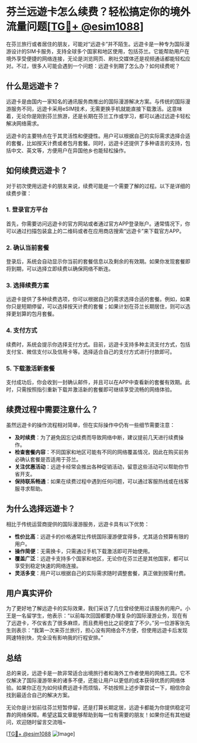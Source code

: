 # 芬兰远遊卡怎么续费？轻松搞定你的境外流量问题[[TG💪+ @esim1088](https://t.me/s/esim1088)]

在芬兰旅行或者居住的朋友，可能对“远遊卡”并不陌生。远遊卡是一种专为国际漫游设计的SIM卡服务，支持全球多个国家和地区使用，包括芬兰。它能帮助用户在境外享受便捷的网络连接，无论是浏览网页、刷社交媒体还是视频通话都能轻松应对。不过，很多人可能会遇到一个问题：远遊卡到期了怎么办？如何续费呢？

## 什么是远遊卡？

远遊卡是由国内一家知名的通讯服务商推出的国际漫游解决方案。与传统的国际漫游服务不同，远遊卡采用eSIM技术，无需更换手机就能直接下载激活。这意味着，无论你是刚到芬兰旅游，还是长期在芬兰工作或学习，都可以通过远遊卡轻松解决网络需求。

远遊卡的主要特点在于其灵活性和便捷性。用户可以根据自己的实际需求选择合适的套餐，比如按天计费或者包月套餐。同时，远遊卡还提供了多种语言的支持，包括中文、英文等，方便用户在异国他乡也能轻松操作。

## 如何续费远遊卡？

对于初次使用远遊卡的朋友来说，续费可能是一个需要了解的过程。以下是详细的续费步骤：

### 1. 登录官方平台

首先，你需要访问远遊卡的官方网站或者通过官方APP登录账户。通常情况下，你可以通过扫描包装盒上的二维码或者在应用商店搜索“远遊卡”来下载官方APP。

### 2. 确认当前套餐

登录后，系统会自动显示你当前的套餐信息以及剩余的有效期。如果你发现套餐即将到期，可以选择立即续费以确保网络不断连。

### 3. 选择续费方案

远遊卡提供了多种续费选项，你可以根据自己的需求选择合适的套餐。例如，如果你只是短期停留，可以选择按天计费的套餐；如果计划在芬兰长期居住，则可以选择更划算的包月套餐。

### 4. 支付方式

续费时，系统会提示你选择支付方式。目前，远遊卡支持多种主流支付方式，包括支付宝、微信支付以及信用卡等。选择适合自己的支付方式进行付款即可。

### 5. 下载激活新套餐

支付成功后，你会收到一封确认邮件，并且可以在APP中查看新的套餐有效期。此时，只需按照指引重新下载并激活新的套餐即可继续享受流畅的网络体验。

## 续费过程中需要注意什么？

虽然远遊卡的操作流程相对简单，但在实际操作中仍有一些细节需要注意：

- **及时续费**：为了避免因忘记续费而导致网络中断，建议提前几天进行续费操作。
- **检查套餐内容**：不同国家和地区可能有不同的网络覆盖情况，因此在购买前务必确认套餐是否适用于芬兰。
- **关注优惠活动**：远遊卡经常会推出各种促销活动，留意这些活动可以帮助你节省开支。
- **保持联系畅通**：如果在续费过程中遇到任何问题，可以通过客服热线或在线客服寻求帮助。

## 为什么选择远遊卡？

相比于传统运营商提供的国际漫游服务，远遊卡具有以下优势：

- **性价比高**：远遊卡的价格通常比传统国际漫游便宜得多，尤其适合预算有限的用户。
- **操作简便**：无需换卡，只需通过手机下载激活即可开始使用。
- **覆盖广泛**：远遊卡支持多个国家和地区，无论你在芬兰还是其他国家，都可以享受到稳定快速的网络连接。
- **灵活多变**：用户可以根据自己的实际需求随时调整套餐，真正做到按需付费。

## 用户真实评价

为了更好地了解远遊卡的实际效果，我们采访了几位曾经使用过该服务的用户。小王是一名留学生，他表示：“以前每次回国都要办理复杂的国际漫游业务，现在有了远遊卡，不仅省去了很多麻烦，而且费用也比之前便宜了不少。”另一位游客张先生则表示：“我第一次来芬兰旅行，担心没有网络会不方便，但使用远遊卡后发现网速特别快，完全没有影响我的行程安排。”

## 总结

总的来说，远遊卡是一款非常适合出境旅行者和海外工作者使用的网络工具。它不仅解决了国际漫游带来的诸多不便，还能让用户以更低的成本获得优质的网络体验。如果你正在为如何续费远遊卡而烦恼，不妨按照上述步骤尝试一下，相信你会找到最适合自己的解决方案。

无论你是计划前往芬兰短暂停留，还是打算长期定居，远遊卡都能为你提供稳定可靠的网络保障。希望这篇文章能够帮助到每一位有需要的朋友！如果你还有其他疑问，欢迎随时留言交流哦~

[[TG💪+ @esim1088](https://t.me/s/esim1088) ![Image](https://i.postimg.cc/4NQfJmqS/Snipaste-2025-05-13-00-14-12.png)]